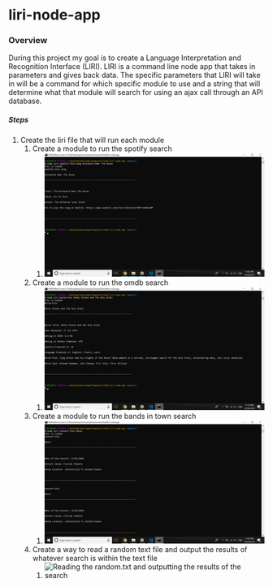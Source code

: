 # liri-node-app

### Overview

During this project my goal is to create a Language Interpretation and Recognition Interface (LIRI). LIRI is a command line node app that takes in parameters and gives back data. The specific parameters that LIRI will take in will be a command for which specific module to use and a string that will determine what that module will search for using an ajax call through an API database.

##### Steps

1. Create the liri file that will run each module
    1. Create a module to run the spotify search
        1. ![Spotify Song Search](./spotifyProof.png)
    1. Create a module to run the omdb search
        1. ![OMDB Movie Search](./movieProof.png)
    1. Create a module to run the bands in town search
        1. ![Bandsintown Concert Search](./concertProof.png)
    1. Create a way to read a random text file and output the results of whatever search is within the text file
        1. ![Reading the random.txt and outputting the results of the search](./doWhatItSays.png)